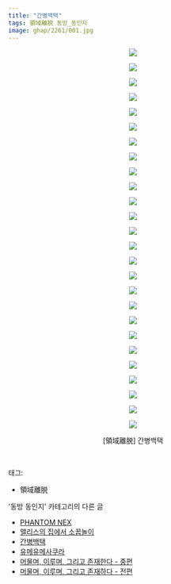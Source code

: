 ```yaml
---
title: "간병백택"
tags: 領域離脱 동방_동인지
image: ghap/2261/001.jpg
---
```

<div class="article">
<p style="text-align: center; clear: none; float: none;"><img src="{{ site.nasurl }}/ghap/2261/001.jpg"/></p>
<p style="text-align: center; clear: none; float: none;"><img src="{{ site.nasurl }}/ghap/2261/002.jpg"/></p>
<p style="text-align: center; clear: none; float: none;"><img src="{{ site.nasurl }}/ghap/2261/003.jpg"/></p>
<p style="text-align: center; clear: none; float: none;"><img src="{{ site.nasurl }}/ghap/2261/004.jpg"/></p>
<p style="text-align: center; clear: none; float: none;"><img src="{{ site.nasurl }}/ghap/2261/005.jpg"/></p>
<p style="text-align: center; clear: none; float: none;"><img src="{{ site.nasurl }}/ghap/2261/006.jpg"/></p>
<p style="text-align: center; clear: none; float: none;"><img src="{{ site.nasurl }}/ghap/2261/007.jpg"/></p>
<p style="text-align: center; clear: none; float: none;"><img src="{{ site.nasurl }}/ghap/2261/008.jpg"/></p>
<p style="text-align: center; clear: none; float: none;"><img src="{{ site.nasurl }}/ghap/2261/009.jpg"/></p>
<p style="text-align: center; clear: none; float: none;"><img src="{{ site.nasurl }}/ghap/2261/010.jpg"/></p>
<p style="text-align: center; clear: none; float: none;"><img src="{{ site.nasurl }}/ghap/2261/011.jpg"/></p>
<p style="text-align: center; clear: none; float: none;"><img src="{{ site.nasurl }}/ghap/2261/012.jpg"/></p>
<p style="text-align: center; clear: none; float: none;"><img src="{{ site.nasurl }}/ghap/2261/013.jpg"/></p>
<p style="text-align: center; clear: none; float: none;"><img src="{{ site.nasurl }}/ghap/2261/014.jpg"/></p>
<p style="text-align: center; clear: none; float: none;"><img src="{{ site.nasurl }}/ghap/2261/015.jpg"/></p>
<p style="text-align: center; clear: none; float: none;"><img src="{{ site.nasurl }}/ghap/2261/016.jpg"/></p>
<p style="text-align: center; clear: none; float: none;"><img src="{{ site.nasurl }}/ghap/2261/017.jpg"/></p>
<p style="text-align: center; clear: none; float: none;"><img src="{{ site.nasurl }}/ghap/2261/018.jpg"/></p>
<p style="text-align: center; clear: none; float: none;"><img src="{{ site.nasurl }}/ghap/2261/019.jpg"/></p>
<p style="text-align: center; clear: none; float: none;"><img src="{{ site.nasurl }}/ghap/2261/020.jpg"/></p>
<p style="text-align: center; clear: none; float: none;"><img src="{{ site.nasurl }}/ghap/2261/021.jpg"/></p>
<p style="text-align: center; clear: none; float: none;"><img src="{{ site.nasurl }}/ghap/2261/022.jpg"/></p>
<p style="text-align: center; clear: none; float: none;"><img src="{{ site.nasurl }}/ghap/2261/023.jpg"/></p>
<p style="text-align: center; clear: none; float: none;"><img src="{{ site.nasurl }}/ghap/2261/024.jpg"/></p>
<p style="text-align: center; clear: none; float: none;"><img src="{{ site.nasurl }}/ghap/2261/025.jpg"/></p>
<p style="text-align: center; clear: none; float: none;"><img src="{{ site.nasurl }}/ghap/2261/026.jpg"/></p>
<p style="text-align: center; clear: none; float: none;">[領域離脱] 간병백택</p>
<p><br/></p>
</div><div class="tagTrail">
<p>태그: </p>
<ul>
<li>領域離脱</li>
</ul>
</div><div class="another">
<p>'동방 동인지' 카테고리의 다른 글</p>
<ul>
<li><a href="/2016-09-21-ghap_2263">PHANTOM NEX</a></li>
<li><a href="/2016-09-21-ghap_2262">앨리스의 집에서 소꿉놀이</a></li>
<li><a href="/2016-09-21-ghap_2261">간병백택</a></li>
<li><a href="/2016-09-21-ghap_2259">유메유메사쿠라</a></li>
<li><a href="/2016-09-21-ghap_2256">머물며, 이루며, 그리고 존재한다 - 중편</a></li>
<li><a href="/2016-09-21-ghap_2255">머물며, 이루며, 그리고 존재하다 - 전편</a></li>
</ul>
</div><div class="cb_module cb_fluid">
<div class="cb_wrt cb_profile">
</div><!-- commentList close -->
</div>